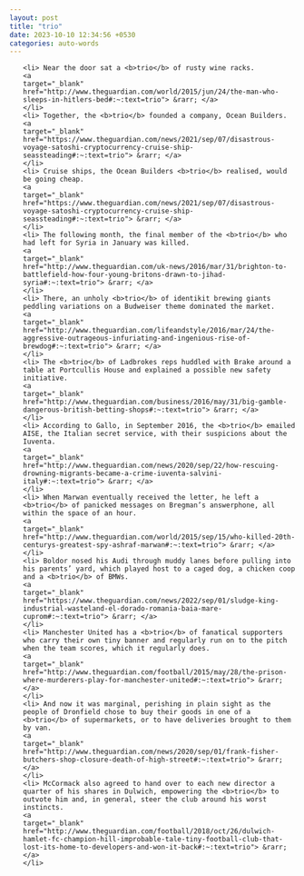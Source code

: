 ```yaml
---
layout: post
title: "trio"
date: 2023-10-10 12:34:56 +0530
categories: auto-words
---
```

<ol>

    <li> Near the door sat a <b>trio</b> of rusty wine racks.
    <a 
    target="_blank" 
    href="http://www.theguardian.com/world/2015/jun/24/the-man-who-sleeps-in-hitlers-bed#:~:text=trio"> &rarr; </a>
    </li>
    <li> Together, the <b>trio</b> founded a company, Ocean Builders.
    <a 
    target="_blank" 
    href="https://www.theguardian.com/news/2021/sep/07/disastrous-voyage-satoshi-cryptocurrency-cruise-ship-seassteading#:~:text=trio"> &rarr; </a>
    </li>
    <li> Cruise ships, the Ocean Builders <b>trio</b> realised, would be going cheap.
    <a 
    target="_blank" 
    href="https://www.theguardian.com/news/2021/sep/07/disastrous-voyage-satoshi-cryptocurrency-cruise-ship-seassteading#:~:text=trio"> &rarr; </a>
    </li>
    <li> The following month, the final member of the <b>trio</b> who had left for Syria in January was killed.
    <a 
    target="_blank" 
    href="http://www.theguardian.com/uk-news/2016/mar/31/brighton-to-battlefield-how-four-young-britons-drawn-to-jihad-syria#:~:text=trio"> &rarr; </a>
    </li>
    <li> There, an unholy <b>trio</b> of identikit brewing giants peddling variations on a Budweiser theme dominated the market.
    <a 
    target="_blank" 
    href="http://www.theguardian.com/lifeandstyle/2016/mar/24/the-aggressive-outrageous-infuriating-and-ingenious-rise-of-brewdog#:~:text=trio"> &rarr; </a>
    </li>
    <li> The <b>trio</b> of Ladbrokes reps huddled with Brake around a table at Portcullis House and explained a possible new safety initiative.
    <a 
    target="_blank" 
    href="http://www.theguardian.com/business/2016/may/31/big-gamble-dangerous-british-betting-shops#:~:text=trio"> &rarr; </a>
    </li>
    <li> According to Gallo, in September 2016, the <b>trio</b> emailed AISE, the Italian secret service, with their suspicions about the Iuventa.
    <a 
    target="_blank" 
    href="http://www.theguardian.com/news/2020/sep/22/how-rescuing-drowning-migrants-became-a-crime-iuventa-salvini-italy#:~:text=trio"> &rarr; </a>
    </li>
    <li> When Marwan eventually received the letter, he left a <b>trio</b> of panicked messages on Bregman’s answerphone, all within the space of an hour.
    <a 
    target="_blank" 
    href="http://www.theguardian.com/world/2015/sep/15/who-killed-20th-centurys-greatest-spy-ashraf-marwan#:~:text=trio"> &rarr; </a>
    </li>
    <li> Boldor nosed his Audi through muddy lanes before pulling into his parents’ yard, which played host to a caged dog, a chicken coop and a <b>trio</b> of BMWs.
    <a 
    target="_blank" 
    href="https://www.theguardian.com/news/2022/sep/01/sludge-king-industrial-wasteland-el-dorado-romania-baia-mare-cuprom#:~:text=trio"> &rarr; </a>
    </li>
    <li> Manchester United has a <b>trio</b> of fanatical supporters who carry their own tiny banner and regularly run on to the pitch when the team scores, which it regularly does.
    <a 
    target="_blank" 
    href="http://www.theguardian.com/football/2015/may/28/the-prison-where-murderers-play-for-manchester-united#:~:text=trio"> &rarr; </a>
    </li>
    <li> And now it was marginal, perishing in plain sight as the people of Dronfield chose to buy their goods in one of a <b>trio</b> of supermarkets, or to have deliveries brought to them by van.
    <a 
    target="_blank" 
    href="http://www.theguardian.com/news/2020/sep/01/frank-fisher-butchers-shop-closure-death-of-high-street#:~:text=trio"> &rarr; </a>
    </li>
    <li> McCormack also agreed to hand over to each new director a quarter of his shares in Dulwich, empowering the <b>trio</b> to outvote him and, in general, steer the club around his worst instincts.
    <a 
    target="_blank" 
    href="http://www.theguardian.com/football/2018/oct/26/dulwich-hamlet-fc-champion-hill-improbable-tale-tiny-football-club-that-lost-its-home-to-developers-and-won-it-back#:~:text=trio"> &rarr; </a>
    </li>